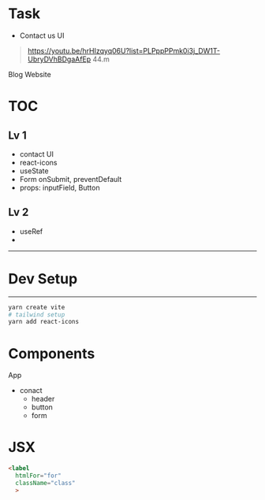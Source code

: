 # Task
- Contact us UI

> https://youtu.be/hrHIzqyq06U?list=PLPppPPmk0i3j_DW1T-UbryDVhBDgaAfEp 44.m

Blog Website

# TOC
## Lv 1
- contact UI
- react-icons
- useState 
- Form onSubmit, preventDefault
- props: inputField, Button
## Lv 2 
- useRef
- 

---

# Dev Setup

---

```sh
yarn create vite
# tailwind setup
yarn add react-icons
```

# Components

App
  - conact
    - header
    - button
    - form


# JSX 

```html
<label 
  htmlFor="for" 
  className="class"
  >
```